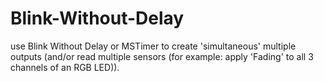 # Blink-Without-Delay
use Blink Without Delay or MSTimer to create 'simultaneous' multiple outputs (and/or read multiple sensors (for example: apply 'Fading' to all 3 channels of an RGB LED)).
